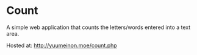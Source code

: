 # Count
A simple web application that counts the letters/words entered into a text area. 

Hosted at: <a target="_blank">http://yuumeinon.moe/count.php</a>
